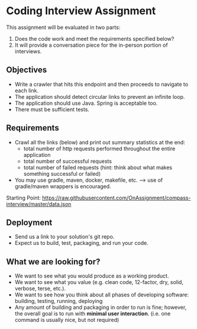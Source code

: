 # Coding Interview Assignment

This assignment will be evaluated in two parts:

1. Does the code work and meet the requirements specified below?
2. It will provide a conversation piece for the in-person portion of interviews.

## Objectives

- Write a crawler that hits this endpoint and then proceeds to navigate to each link.
- The application should detect circular links to prevent an infinite loop.
- The application should use Java. Spring is acceptable too.
- There must be sufficient tests.

## Requirements

- Crawl all the links (below) and print out summary statistics at the end:
	- total number of http requests performed throughout the entire application
	- total number of successful requests
	- total number of failed requests (hint: think about what makes something successful or failed)
- You may use gradle, maven, docker, makefile, etc. --> use of gradle/maven wrappers is encouraged.

Starting Point: https://raw.githubusercontent.com/OnAssignment/compass-interview/master/data.json

## Deployment

- Send us a link to your solution's git repo.
- Expect us to build, test, packaging, and run your code.

## What we are looking for?

- We want to see what you would produce as a working product.
- We want to see what you value (e.g. clean code, 12-factor, dry, solid, verbose, terse, etc.).
- We want to see how you think about all phases of developing software: building, testing, running, deploying
- Any amount of building and packaging in order to run is fine; however, the overall goal is to run with **minimal user interaction**. (i.e. one command is usually nice, but not required)
